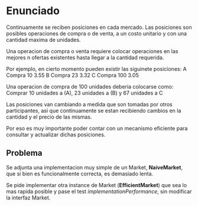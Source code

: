 Enunciado
=========

Continuamente se reciben posiciones en cada mercado. Las posiciones son posibles operaciones de compra o de venta, a un costo unitario y con una cantidad maxima de unidades.

Una operacion de compra o venta requiere colocar operaciones en las mejores n ofertas existentes hasta llegar a la cantidad requerida.

Por ejemplo, en cierto momento pueden existir las siguinete posiciones:
A	Compra	10	3.55
B	Compra  23	3.32
C	Compra	100	3.05

Una operacion de compra de 100 unidades deberia colocarse como:
Comprar 10 unidades a (A), 23 unidades a (B) y 67 unidades a C

Las posiciones van cambiando a medida que son tomadas por otros participantes, asi que continuamente se estan recibiendo cambios en la cantidad y el precio de las mismas.

Por eso es muy importante poder contar con un mecanismo eficiente para consultar y actualizar dichas posiciones.


Problema
--------

Se adjunta una implementacion muy simple de un Market, **NaiveMarket**, que si bien es funcionalmente correcta, es demasiado lenta.

Se pide implementar otra instance de Market (**EfficientMarket**) que sea lo mas rapida posible y pase el test *implementationPerformance*, sin modificar la interfaz Market.
